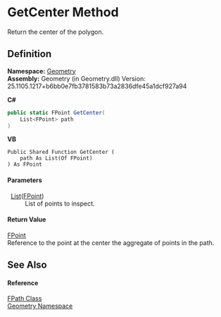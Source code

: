 # GetCenter Method


Return the center of the polygon.



## Definition
**Namespace:** <a href="eb409b48-e279-bdb4-daf3-3196b72d55a2.md">Geometry</a>  
**Assembly:** Geometry (in Geometry.dll) Version: 25.1105.1217+b6bb0e7fb3781583b73a2836dfe45a1dcf927a94

**C#**
``` C#
public static FPoint GetCenter(
	List<FPoint> path
)
```
**VB**
``` VB
Public Shared Function GetCenter ( 
	path As List(Of FPoint)
) As FPoint
```



#### Parameters
<dl><dt>  <a href="https://learn.microsoft.com/dotnet/api/system.collections.generic.list-1" target="_blank" rel="noopener noreferrer">List</a>(<a href="477a6142-7b25-5977-263a-a8e4e3c4f582.md">FPoint</a>)</dt><dd>List of points to inspect.</dd></dl>

#### Return Value
<a href="477a6142-7b25-5977-263a-a8e4e3c4f582.md">FPoint</a>  
Reference to the point at the center the aggregate of points in the path.

## See Also


#### Reference
<a href="08583abf-e5bb-95b5-1976-38e605ebf60b.md">FPath Class</a>  
<a href="eb409b48-e279-bdb4-daf3-3196b72d55a2.md">Geometry Namespace</a>  

